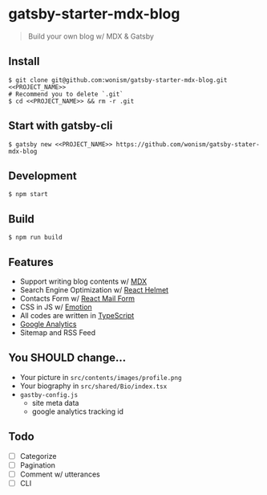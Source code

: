 # gatsby-starter-mdx-blog
> Build your own blog w/ MDX & Gatsby

## Install
```
$ git clone git@github.com:wonism/gatsby-starter-mdx-blog.git <<PROJECT_NAME>>
# Recommend you to delete `.git`
$ cd <<PROJECT_NAME>> && rm -r .git
```

## Start with gatsby-cli
```
$ gatsby new <<PROJECT_NAME>> https://github.com/wonism/gatsby-stater-mdx-blog
```

## Development
```
$ npm start
```

## Build
```
$ npm run build
```

## Features
- Support writing blog contents w/ [MDX](https://github.com/mdx-js)
- Search Engine Optimization w/ [React Helmet](https://github.com/nfl/react-helmet)
- Contacts Form w/ [React Mail Form](https://github.com/wonism/react-mail-form)
- CSS in JS w/ [Emotion](https://emotion.sh/docs/introduction)
- All codes are written in [TypeScript](https://www.typescriptlang.org)
- [Google Analytics](https://analytics.google.com)
- Sitemap and RSS Feed

## You SHOULD change...
- Your picture in `src/contents/images/profile.png`
- Your biography in `src/shared/Bio/index.tsx`
- `gastby-config.js`
  - site meta data
  - google analytics tracking id

## Todo
- [ ] Categorize
- [ ] Pagination
- [ ] Comment w/ utterances
- [ ] CLI
